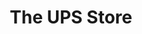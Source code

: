 ---
title: "The UPS Store"
url: /colorado-springs/the-ups-store-east-bijou-street/
shop: Kopieren
---
